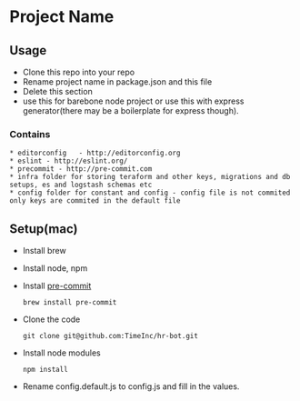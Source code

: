 # Project Name


## Usage 

* Clone this repo into your repo
* Rename project name in package.json and this file
* Delete this section 
* use this for barebone node project or use this with express generator(there may be a boilerplate for express though). 

### Contains
    * editorconfig   - http://editorconfig.org
    * eslint - http://eslint.org/
    * precommit - http://pre-commit.com
    * infra folder for storing teraform and other keys, migrations and db setups, es and logstash schemas etc 
    * config folder for constant and config - config file is not commited only keys are commited in the default file

## Setup(mac)

* Install brew
* Install node, npm
* Install [pre-commit](http://pre-commit.com/#install)

   ```brew install pre-commit```
   
* Clone the code  

   ```git clone git@github.com:TimeInc/hr-bot.git```

   
* Install node modules

   ``` npm install ```

* Rename config.default.js to config.js and fill in the values. 
    
